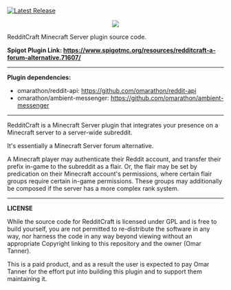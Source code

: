 [![Latest Release](https://img.shields.io/github/release/omarathon/redditcraft.svg)](https://github.com/omarathon/redditcraft/releases/latest)
<p align="center">
  <img src="https://i.imgur.com/SdISGgq.png">
</p>
RedditCraft Minecraft Server plugin source code.

**Spigot Plugin Link: https://www.spigotmc.org/resources/redditcraft-a-forum-alternative.71607/**

-------

**Plugin dependencies:**

* omarathon/reddit-api: https://github.com/omarathon/reddit-api
* omarathon/ambient-messenger: https://github.com/omarathon/ambient-messenger

-------

RedditCraft is a Minecraft Server plugin that integrates your presence on a Minecraft server to a server-wide subreddit.

It's essentially a Minecraft Server forum alternative.

A Minecraft player may authenticate their Reddit account, and transfer their prefix in-game to the subreddit as a flair. Or, the flair may be set by predication on their Minecraft account's permissions, where certain flair groups require certain in-game permissions. These groups may additionally be composed if the server has a more complex rank system.

-------

**LICENSE**

While the source code for RedditCraft is licensed under GPL and is free to build yourself, you are not permitted to re-distribute the software in any way, nor harness the code in any way beyond viewing without an appropriate Copyright linking to this repository and the owner (Omar Tanner).

This is a paid product, and as a result the user is expected to pay Omar Tanner for the effort put into building this plugin and to support them maintaining it.
